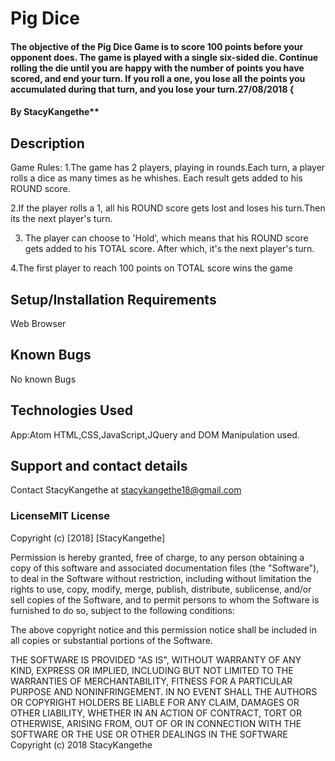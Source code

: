 # Pig Dice
#### The objective of the Pig Dice Game is to score 100 points before your opponent does. The game is played with a single six-sided die. Continue rolling the die until you are happy with the number of points you have scored, and end your turn. If you roll a one, you lose all the points you accumulated during that turn, and you lose your turn.27/08/2018 {
#### By StacyKangethe**
## Description
Game Rules:
  1.The game has 2 players, playing in rounds.Each turn, a player rolls a dice as many times as he whishes. Each result gets added to his ROUND score.

 2.If the player rolls a 1, all his ROUND score gets lost and loses his turn.Then its the next player's turn.

 3. The player can choose to 'Hold', which means that his ROUND score gets added to his TOTAL score. After which, it's the next player's turn.

 4.The first player to reach 100 points on TOTAL score wins the game
## Setup/Installation Requirements
Web Browser
## Known Bugs
No known Bugs
## Technologies Used
App:Atom
HTML,CSS,JavaScript,JQuery and DOM Manipulation used.
## Support and contact details
Contact StacyKangethe at stacykangethe18@gmail.com
### LicenseMIT License

Copyright (c) [2018] [StacyKangethe]

Permission is hereby granted, free of charge, to any person obtaining a copy of this software and associated documentation files (the "Software"), to deal in the Software without restriction, including without limitation the rights to use, copy, modify, merge, publish, distribute, sublicense, and/or sell copies of the Software, and to permit persons to whom the Software is furnished to do so, subject to the following conditions:

The above copyright notice and this permission notice shall be included in all copies or substantial portions of the Software.

THE SOFTWARE IS PROVIDED "AS IS", WITHOUT WARRANTY OF ANY KIND, EXPRESS OR IMPLIED, INCLUDING BUT NOT LIMITED TO THE WARRANTIES OF MERCHANTABILITY, FITNESS FOR A PARTICULAR PURPOSE AND NONINFRINGEMENT. IN NO EVENT SHALL THE AUTHORS OR COPYRIGHT HOLDERS BE LIABLE FOR ANY CLAIM, DAMAGES OR OTHER LIABILITY, WHETHER IN AN ACTION OF CONTRACT, TORT OR OTHERWISE, ARISING FROM, OUT OF OR IN CONNECTION WITH THE SOFTWARE OR THE USE OR OTHER DEALINGS IN THE SOFTWARE
Copyright (c) 2018 StacyKangethe
